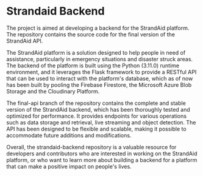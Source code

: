 # Strandaid Backend
The project is aimed at developing a backend for the StrandAid platform. The repository contains the source code for the final version of the StrandAid API.

The StrandAid platform is a solution designed to help people in need of assistance, particularly in emergency situations and disaster struck areas. The backend of the platform is built using the Python (3.11.0) runtime environment, and it leverages the Flask framework to provide a RESTful API that can be used to interact with the platform's database, which as of now has been built by pooling the Firebase Firestore, the Microsoft Azure Blob Storage and the Cloudinary Platform.

The final-api branch of the repository contains the complete and stable version of the StrandAid backend, which has been thoroughly tested and optimized for performance. It provides endpoints for various operations such as data storage and retrieval, live streaming and object detection. The API has been designed to be flexible and scalable, making it possible to accommodate future additions and modifications.

Overall, the strandaid-backend repository is a valuable resource for developers and contributors who are interested in working on the StrandAid platform, or who want to learn more about building a backend for a platform that can make a positive impact on people's lives.
